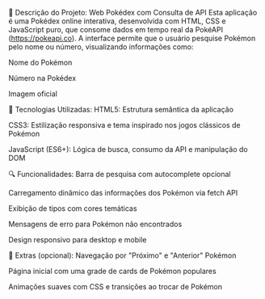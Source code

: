 🧾 Descrição do Projeto: Web Pokédex com Consulta de API
Esta aplicação é uma Pokédex online interativa, desenvolvida com HTML, CSS e JavaScript puro, que consome dados em tempo real da PokéAPI (https://pokeapi.co). A interface permite que o usuário pesquise Pokémon pelo nome ou número, visualizando informações como:

Nome do Pokémon

Número na Pokédex

Imagem oficial


🔧 Tecnologias Utilizadas:
HTML5: Estrutura semântica da aplicação

CSS3: Estilização responsiva e tema inspirado nos jogos clássicos de Pokémon

JavaScript (ES6+): Lógica de busca, consumo da API e manipulação do DOM

🔍 Funcionalidades:
Barra de pesquisa com autocomplete opcional

Carregamento dinâmico das informações dos Pokémon via fetch API

Exibição de tipos com cores temáticas

Mensagens de erro para Pokémon não encontrados

Design responsivo para desktop e mobile

🚀 Extras (opcional):
Navegação por "Próximo" e "Anterior" Pokémon

Página inicial com uma grade de cards de Pokémon populares

Animações suaves com CSS e transições ao trocar de Pokémon
